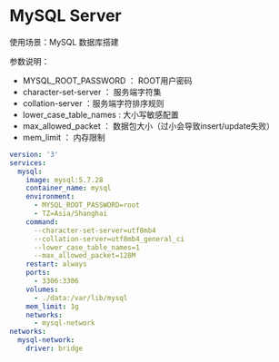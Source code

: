 # MySQL Server

使用场景：MySQL 数据库搭建

参数说明：

- MYSQL_ROOT_PASSWORD ： ROOT用户密码
- character-set-server ： 服务端字符集
- collation-server ：服务端字符排序规则
- lower_case_table_names : 大小写敏感配置
- max_allowed_packet ： 数据包大小（过小会导致insert/update失败）
- mem_limit ： 内存限制

```yaml
version: '3'
services:
  mysql:
    image: mysql:5.7.28
    container_name: mysql
    environment:
      - MYSQL_ROOT_PASSWORD=root
      - TZ=Asia/Shanghai
    command:
      --character-set-server=utf8mb4
      --collation-server=utf8mb4_general_ci
      --lower_case_table_names=1
      --max_allowed_packet=128M
    restart: always
    ports:
      - 3306:3306
    volumes:
      - ./data:/var/lib/mysql
    mem_limit: 1g
    networks:
      - mysql-network
networks:
  mysql-network:
    driver: bridge
```
